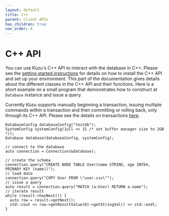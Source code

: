 ```yaml
---
layout: default
title: C++
parent: Client APIs
has_children: true
nav_order: 4
---
```


# C++ API
You can use Kùzu's C++ API to interact with the database in C++. Please
see the [getting started instructions](../../getting-started/introduction-examples.md#c-api) for
details on how to install the C++ API and set up your environment. This part
of the documentation gives details about the different classes in the C++
API and their functions. Here is a short example on a small program that
demonstrates how to construct at `Database` instance and issue a query.

Currently Kùzu supports manually beginning a transaction,
issuing multiple commands within a transaction and then committing or rolling
back, only through its C++ API. Please see the details on transactions
[here](../transactions.md).


```
DatabaseConfig databaseConfig("testdb");
SystemConfig systemConfig(1ull << 31 /* set buffer manager size to 2GB */);
Database database(databaseConfig, systemConfig);

// connect to the database
auto connection = Connection(&database);

// create the schema
connection.query("CREATE NODE TABLE User(name STRING, age INT64, PRIMARY KEY (name))");
// load data
connection.query("COPY User FROM \"user.csv\"");
// issue a query
auto result = connection.query("MATCH (a:User) RETURN a.name");
// iterate result
while (result->hasNext()) {
  auto row = result->getNext();
  std::cout << row->getResultValue(0)->getStringVal() << std::endl;
}
```
